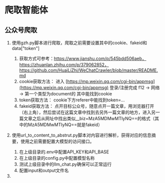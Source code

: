 # 爬取智能体

## 公众号爬取

1. 使用gzh.py脚本进行爬取，爬取之前需要设置其中的cookie、fakeid和data["token"]

   1. 获取方式可参考：https://www.jianshu.com/p/545bdd506aeb，https://zhuanlan.zhihu.com/p/379062852，https://github.com/HuaiLiZhi/WeChatCrawler/blob/master/README.md
   2. cookie获取方法： 进入 [https://mp.weixin.qq.com/cgi-bin/appmsg](https://mp.weixin.qq.com/cgi-bin/appmsg) 登录/注册完成 f12 -> 网络 -> 第一个类型为document的 其中能找到cookie
   3. token获取方法： cookie下方referer中能找到token=...
   4. fakeid获取方法： 点开目标公众号，随意点开一篇文章，用浏览器打开（右上角），然后尝试在这篇文章中找到去另外一篇文章的地方，进入另一篇文章之后从网址中找出类似__biz=MzA5MDMwMTIyNQ==的格式（其中的MzA5MDMwMTIyNQ==就是fakeid）
2. 使用url_to_content_to_abstrut.py脚本对内容进行解析，获得对应的信息摘要，使用之前需要配置大模型的访问接口。

   1. 在上级目录的.env中配置API_KEY和API_BASE
   2. 在上级目录的config.py中配置模型名称
   3. 测试上级目录中的llm_chat.py确保可以正常运行
   4. 配置input和output文件名
3.
